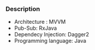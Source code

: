 ### Description
 - Architecture : MVVM
 - Pub-Sub: RxJava
 - Dependecy Injection: Dagger2
 - Programming language: Java
